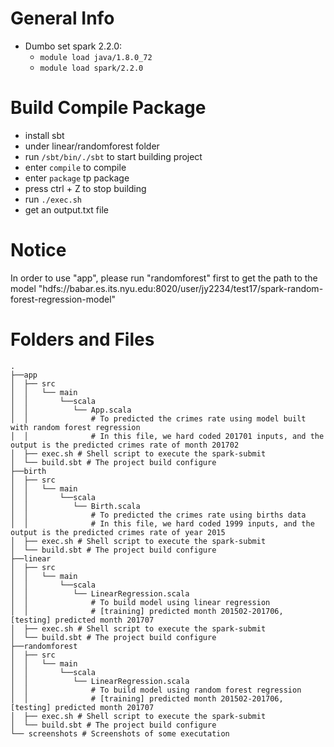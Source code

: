 # General Info
- Dumbo set spark 2.2.0:
  - `module load java/1.8.0_72`  
  - `module load spark/2.2.0`

# Build Compile Package
- install sbt
- under linear/randomforest folder
- run `/sbt/bin/./sbt` to start building project
- enter `compile` to compile
- enter `package` tp package
- press ctrl + Z to stop building
- run `./exec.sh`
- get an output.txt file


# Notice
In order to use "app", please run "randomforest" first to get the path to the model
"hdfs://babar.es.its.nyu.edu:8020/user/jy2234/test17/spark-random-forest-regression-model"


# Folders and Files
```
.
├──app
│  ├── src
│  │   └── main
│  │       └──scala
│  │          └── App.scala
│  │              # To predicted the crimes rate using model built with random forest regression
│  │              # In this file, we hard coded 201701 inputs, and the output is the predicted crimes rate of month 201702
│  ├── exec.sh # Shell script to execute the spark-submit
│  └── build.sbt # The project build configure
├──birth
│  ├── src
│  │   └── main
│  │       └──scala
│  │          └── Birth.scala
│  │              # To predicted the crimes rate using births data
│  │              # In this file, we hard coded 1999 inputs, and the output is the predicted crimes rate of year 2015
│  ├── exec.sh # Shell script to execute the spark-submit
│  └── build.sbt # The project build configure
├──linear
│  ├── src
│  │   └── main
│  │       └──scala
│  │          └── LinearRegression.scala
│  │              # To build model using linear regression
│  │              # [training] predicted month 201502-201706, [testing] predicted month 201707
│  ├── exec.sh # Shell script to execute the spark-submit
│  └── build.sbt # The project build configure
├──randomforest
│  ├── src
│  │   └── main
│  │       └──scala
│  │          └── LinearRegression.scala
│  │              # To build model using random forest regression
│  │              # [training] predicted month 201502-201706, [testing] predicted month 201707
│  ├── exec.sh # Shell script to execute the spark-submit
│  └── build.sbt # The project build configure
└── screenshots # Screenshots of some executation
```
